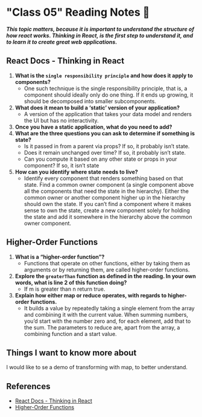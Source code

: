 # "Class 05" Reading Notes 📖

***This topic matters, because it is important to understand the structure of how react works. Thinking in React, is the first step to understand it, and to learn it to create great web applications.***

## React Docs - Thinking in React

1. **What is the `single responsibility principle` and how does it apply to components?**
   - One such technique is the single responsibility principle, that is, a component should ideally only do one thing. If it ends up growing, it should be decomposed into smaller subcomponents.
2. **What does it mean to build a ‘static’ version of your application?**
   - A version of the application that takes your data model and renders the UI but has no interactivity.
3. **Once you have a static application, what do you need to add?**
4. **What are the three questions you can ask to determine if something is state?**
   - Is it passed in from a parent via props? If so, it probably isn’t state.
   - Does it remain unchanged over time? If so, it probably isn’t state.
   - Can you compute it based on any other state or props in your component? If so, it isn’t state
5. **How can you identify where state needs to live?**
   - Identify every component that renders something based on that state.
Find a common owner component (a single component above all the components that need the state in the hierarchy).
Either the common owner or another component higher up in the hierarchy should own the state.
If you can’t find a component where it makes sense to own the state, create a new component solely for holding the state and add it somewhere in the hierarchy above the common owner component.

## Higher-Order Functions

1. **What is a “higher-order function”?**
   - Functions that operate on other functions, either by taking them as arguments or by returning them, are called higher-order functions.
2. **Explore the `greaterThan` function as defined in the reading. In your own words, what is line 2 of this function doing?**
   - If m is greater than n return true.
3. **Explain how either map or reduce operates, with regards to higher-order functions.**
   - It builds a value by repeatedly taking a single element from the array and combining it with the current value. When summing numbers, you’d start with the number zero and, for each element, add that to the sum. The parameters to reduce are, apart from the array, a combining function and a start value.

## Things I want to know more about

I would like to se a demo of transforming with map, to better understand.

## References

- [React Docs - Thinking in React](https://reactjs.org/docs/thinking-in-react.html)
- [Higher-Order Functions](<https://eloquentjavascript.net/05_higher_order.html#h_xxCc98lOBK>)
